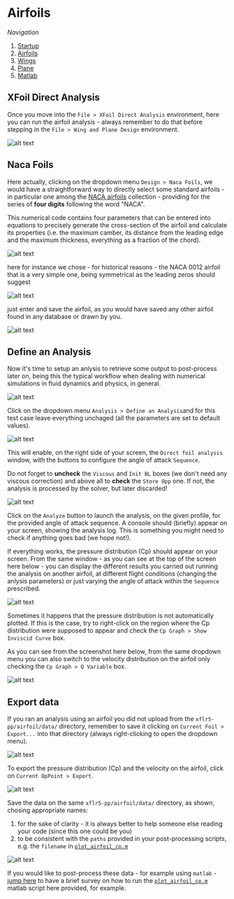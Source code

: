 # Airfoils

_Navigation_

1. [Startup](startup.md)
2. [Airfoils](airfoils.md)
3. [Wings](wings.md)
4. [Plane](plane.md)
5. [Matlab](matlab.md)

## XFoil Direct Analysis

Once you move into the `File > XFoil Direct Analysis` environment, here you can run the airfoil analysis - always remember to do that before stepping in the `File > Wing and Plane Design` environment.

![alt text](screenshots/airfoil_05.png)

## Naca Foils

Here actually, clicking on the dropdown menu `Design > Naca Foils`, we would have a straightforward way to directly select some standard airfoils - in particular one among the [NACA airfoils](https://en.wikipedia.org/wiki/NACA_airfoil) collection - providing for the series of **four digits** following the word "NACA".

This numerical code contains four parameters that can be entered into equations to precisely generate the cross-section of the airfoil and calculate its properties (i.e. the maximum camber, its distance from the leading edge and the maximum thickness, everything as a fraction of the chord).

![alt text](screenshots/airfoil_06.png)

here for instance we chose - for historical reasons - the NACA 0012 airfoil that is a very simple one, being symmetrical as the leading zeros should suggest

![alt text](screenshots/airfoil_07.png)

just enter and save the airfoil, as you would have saved any other airfoil found in any database or drawn by you.

![alt text](screenshots/airfoil_08.png)

## Define an Analysis

Now it's time to setup an anlysis to retrieve some output to post-process later on, being this the typical workflow when dealing with numerical simulations in fluid dynamics and physics, in general.

![alt text](screenshots/airfoil_09.png)

Click on the dropdown menu `Analysis > Define an Analysis`and for this test case leave everything unchaged (all the parameters are set to default values).

![alt text](screenshots/airfoil_10.png)

This will enable, on the right side of your screen, the `Direct foil analysis` window, with the buttons to configure the angle of attack `Sequence`.

Do not forget to **uncheck** the `Viscous` and `Init BL` boxes (we don't need any viscous correction) and above all to **check** the `Store Opp` one. If not, the analysis is processed by the solver, but later discarded!

![alt text](screenshots/airfoil_11.png)

Click on the `Analyze` button to launch the analysis, on the given profile, for the provided angle of attack sequence. A console should (briefly) appear on your screen, showing the analysis log. This is something you might need to check if anything goes bad (we hope not!). 

If everything works, the pressure distribution (Cp) should appear on your screen. From the same window - as you can see at the top of the screen here below - you can display the different results you carried out running the analysis on another airfoil, at different flight conditions (changing the anlysis parameters) or just varying the angle of attack within the `Sequence` prescribed.

![alt text](screenshots/airfoil_12.png)

Sometimes it happens that the pressure distribution is not automatically plotted. If this is the case, try to right-click on the region where the Cp distribution were supposed to appear and check the `Cp Graph > Show Inviscid Curve` box.

As you can see from the screenshot here below, from the same dropdown menu you can also switch to the velocity distribution on the airfoil only checking the `Cp Graph > Q Variable` box.

![alt text](screenshots/airfoil_13.png)

## Export data

If you ran an analysis using an airfoil you did not upload from the `xflr5-pp/airfoil/data/` directory, remember to save it clicking on `Current Foil > Export...` into that directory (always right-clicking to open the dropdown menu). 

![alt text](screenshots/airfoil_14.png)

To export the pressure distribution (Cp) and the velocity on the airfoil, click on `Current OpPoint > Export`.

![alt text](screenshots/airfoil_15.png)

Save the data on the same `xflr5-pp/airfoil/data/` directory, as shown, chosing appropriate names:
1. for the sake of clarity - it is always better to help someone else reading your code (since this one could be you)
2. to be consistent with the `paths` provided in your post-processing scripts, e.g. the `filename` in [`plot_airfoil_cp.m`](/xflr5-pp/airfoil/plot_airfoil_cp.m)

![alt text](screenshots/airfoil_16.png)

If you would like to post-process these data - for example using `matlab` - [jump here](matlab.md) to have a brief survey on how to run the [`plot_airfoil_cp.m`](/xflr5-pp/airfoil/plot_airfoil_cp.m) matlab script here provided, for example.
